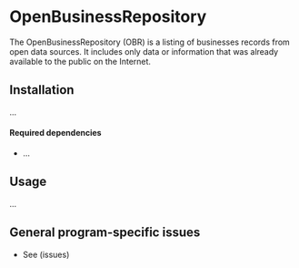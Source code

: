 # OpenBusinessRepository
The OpenBusinessRepository (OBR) is a listing of businesses records from open data sources. It includes only data or information that was already available to the public on the Internet.

## Installation

...

#### Required dependencies

- ...

## Usage

...

## General program-specific issues
  - See (issues)
